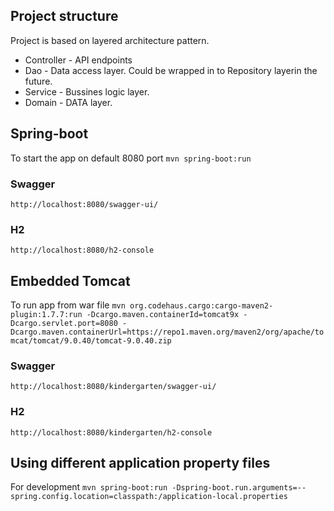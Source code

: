 ## Project structure
Project is based on layered architecture pattern. 
* Controller - API endpoints
* Dao - Data access layer. Could be wrapped in to Repository layerin the future.
* Service - Bussines logic layer.
* Domain - DATA layer.


## Spring-boot
To start the app on default 8080 port
```mvn spring-boot:run```
### Swagger
```http://localhost:8080/swagger-ui/```
### H2
```http://localhost:8080/h2-console```

## Embedded Tomcat
To run app from war file
```mvn org.codehaus.cargo:cargo-maven2-plugin:1.7.7:run -Dcargo.maven.containerId=tomcat9x -Dcargo.servlet.port=8080 -Dcargo.maven.containerUrl=https://repo1.maven.org/maven2/org/apache/tomcat/tomcat/9.0.40/tomcat-9.0.40.zip```
### Swagger
```http://localhost:8080/kindergarten/swagger-ui/```
### H2
```http://localhost:8080/kindergarten/h2-console```

## Using different application property files
For development 
```mvn spring-boot:run -Dspring-boot.run.arguments=--spring.config.location=classpath:/application-local.properties```